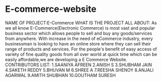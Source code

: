 # E-commerce-website
NAME OF PROJECT:E-Commerce
WHAT IS THE PROJECT ALL ABOUT:
As we all know E-Commerce(Electronic Commerce) is most vast and popular business sector which allows people to sell and buy any goods/services from anywhere.
With increase in the need of eCommerce industry, every businessman is looking to have an online store where they can sell their range of products and services.
For the people's benefit of easy access of  variety of fine quality goods from all over world at quick time which can be easily affordable,we are developing a E Commerce Website.
CONTRIBUTORS LIST:
1.SAANIYA AFREEN
2.ANISH S
3.SHUBHAM JAIN
4.SAKETH REDDY
5.BHUVAN M
6.SHREE A
7.REESHA SHENOY
8.ANJALI AGARWAL
9.AMITH SHUBHAN
10.GOUTHAM SURESH
